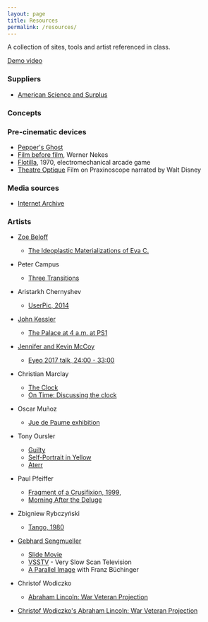 ```yaml
---
layout: page
title: Resources
permalink: /resources/
---
```


A collection of sites, tools and artist referenced in class.

[Demo video](https://www.dropbox.com/s/gfxe24sjc5ey49l/09262017_granoffview.mov?dl=0)

### Suppliers

* [American Science and Surplus](http://sciplus.com)

### Concepts

### Pre-cinematic devices

* [Pepper's Ghost](https://en.wikipedia.org/wiki/Pepper%27s_ghost)
* [Film before film](https://www.youtube.com/watch?v=fKTvEsvH59g), Werner Nekes
* [Flotilla](https://www.youtube.com/watch?v=rDFaqnwp9Rg), 1970, electromechanical arcade game
* [Theatre Optique](https://www.youtube.com/watch?v=TAUA6pg_EXk) Film on Praxinoscope narrated by Walt Disney

### Media sources

* [Internet Archive](http://archive.org/)

### Artists

* [Zoe Beloff](http://www.zoebeloff.com)
  * [The Ideoplastic Materializations of Eva C.](http://www.zoebeloff.com/eva/)
* Peter Campus
  * [Three Transitions](https://www.youtube.com/watch?v=Ar99AfOJ2o8)
* Aristarkh Chernyshev
  * [UserPic, 2014](https://vimeo.com/110937131) 
* [John Kessler](http://www.jonkessler.com/)
  * [The Palace at 4 a.m. at PS1](https://www.youtube.com/watch?v=k-uBggfiMGo)
* [Jennifer and Kevin McCoy](http://mccoyspace.com/)
  * [Eyeo 2017 talk, 24:00 - 33:00](https://vimeo.com/232544899)
* Christian Marclay
  * [The Clock](https://www.youtube.com/watch?v=xp4EUryS6ac)
  * [On Time: Discussing the clock](https://www.youtube.com/watch?v=EQ_wKD6XQTM)
* Oscar Muñoz
  * [Jue de Paume exhibition](https://vimeo.com/98543782)
* Tony Oursler
  * [Guilty](https://www.youtube.com/watch?v=zbj-Nsqg11E)
  * [Self-Portrait in Yellow](https://www.youtube.com/watch?v=OkSOLlmTFoc&t=5s)
  * [Aterr](https://www.youtube.com/watch?v=StwsM_riSf0)
* Paul Pfeiffer
  * [Fragment of a Crusifixion, 1999](https://www.youtube.com/watch?v=cu12tN8AJdU), 
  * [Morning After the Deluge](https://www.youtube.com/watch?v=9-i_JTR7eMc)
* Zbigniew Rybczyński
  * [Tango, 1980](https://vimeo.com/90339479)
* [Gebhard Sengmueller](http://www.gebseng.com)
  * [Slide Movie](https://vimeo.com/143231146)
  * [VSSTV](https://vimeo.com/143231190) - Very Slow Scan Television
  * [A Parallel Image](https://vimeo.com/143229255) with Franz Büchinger
* Christof Wodiczko
  * [Abraham Lincoln: War Veteran Projection](https://vimeo.com/53446621)

* [Christof Wodiczko's Abraham Lincoln: War Veteran Projection](https://vimeo.com/53446621)

